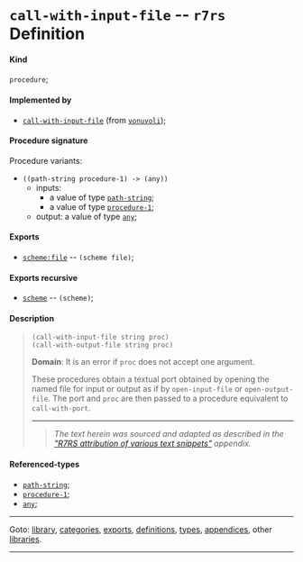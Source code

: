 

<a id='definition__r7rs__call-with-input-file'></a>

# `call-with-input-file` -- `r7rs` Definition


<a id='definition__r7rs__call-with-input-file__kind'></a>

#### Kind

`procedure`;


<a id='definition__r7rs__call-with-input-file__implemented-by'></a>

#### Implemented by

 * [`call-with-input-file`](../../vonuvoli/definitions/call-with-input-file.md#definition__vonuvoli__call-with-input-file) (from [`vonuvoli`](../../vonuvoli/_index.md#library__vonuvoli));


<a id='definition__r7rs__call-with-input-file__procedure-signature'></a>

#### Procedure signature

Procedure variants:
 * `((path-string procedure-1) -> (any))`
   * inputs:
     * a value of type [`path-string`](../../r7rs/types/path-string.md#type__r7rs__path-string);
     * a value of type [`procedure-1`](../../r7rs/types/procedure-1.md#type__r7rs__procedure-1);
   * output: a value of type [`any`](../../r7rs/types/any.md#type__r7rs__any);


<a id='definition__r7rs__call-with-input-file__exports'></a>

#### Exports

 * [`scheme:file`](../../r7rs/exports/scheme_3a_file.md#export__r7rs__scheme_3a_file) -- `(scheme file)`;


<a id='definition__r7rs__call-with-input-file__exports-recursive'></a>

#### Exports recursive

 * [`scheme`](../../r7rs/exports/scheme.md#export__r7rs__scheme) -- `(scheme)`;


<a id='definition__r7rs__call-with-input-file__description'></a>

#### Description

> ````
> (call-with-input-file string proc)
> (call-with-output-file string proc)
> ````
> 
> 
> **Domain**:  It is an error if `proc` does not accept one argument.
> 
> These procedures obtain a
> textual port obtained by opening the named file for input or output
> as if by `open-input-file` or `open-output-file`.
> The port and `proc` are then passed to a procedure equivalent
> to `call-with-port`.
> 
> 
> ----
> > *The text herein was sourced and adapted as described in the ["R7RS attribution of various text snippets"](../../r7rs/appendices/attribution.md#appendix__r7rs__attribution) appendix.*


<a id='definition__r7rs__call-with-input-file__referenced-types'></a>

#### Referenced-types

 * [`path-string`](../../r7rs/types/path-string.md#type__r7rs__path-string);
 * [`procedure-1`](../../r7rs/types/procedure-1.md#type__r7rs__procedure-1);
 * [`any`](../../r7rs/types/any.md#type__r7rs__any);

----

Goto: [library](../../r7rs/_index.md#library__r7rs), [categories](../../r7rs/categories/_index.md#toc__r7rs__categories), [exports](../../r7rs/exports/_index.md#toc__r7rs__exports), [definitions](../../r7rs/definitions/_index.md#toc__r7rs__definitions), [types](../../r7rs/types/_index.md#toc__r7rs__types), [appendices](../../r7rs/appendices/_index.md#toc__r7rs__appendices), other [libraries](../../_libraries.md#toc__libraries).

----

